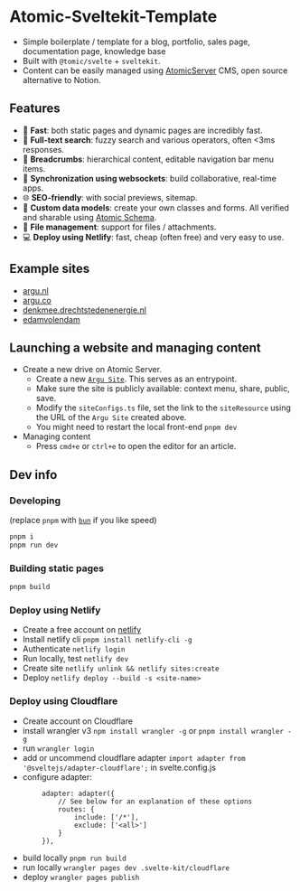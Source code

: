 # Atomic-Sveltekit-Template

- Simple boilerplate / template for a blog, portfolio, sales page, documentation page, knowledge base
- Built with `@tomic/svelte` + `sveltekit`.
- Content can be easily managed using [AtomicServer](https://github.com/atomicdata-dev/atomic-server/) CMS, open source alternative to Notion.

## Features

- 🚀  **Fast**: both static pages and dynamic pages are incredibly fast.
- 🔎  **Full-text search**: fuzzy search and various operators, often <3ms responses.
- 🍞  **Breadcrumbs**: hierarchical content, editable navigation bar menu items.
- 🔄  **Synchronization using websockets**: build collaborative, real-time apps.
- 🌐  **SEO-friendly**: with social previews, sitemap.
- 🔧  **Custom data models**: create your own classes and forms. All verified and sharable using [Atomic Schema](https://docs.atomicdata.dev/schema/intro.html).
- 📂  **File management**: support for files / attachments.
- 💻  **Deploy using Netlify**: fast, cheap (often free) and very easy to use.

## Example sites

- [argu.nl](https://argu.nl)
- [argu.co](https://argu.co)
- [denkmee.drechtstedenenergie.nl](https://denkmee.drechtstedenenergie.nl)
- [edamvolendam](https://edamvolendam.netlify.app/)

## Launching a website and managing content

- Create a new drive on Atomic Server.
  - Create a new [`Argu Site`](https://atomicdata.dev/Folder/wp8ame4nqf/MYJkFKGEKz). This serves as an entrypoint.
  - Make sure the site is publicly available: context menu, share, public, save.
  - Modify the `siteConfigs.ts` file, set the link to the `siteResource` using the URL of the `Argu Site` created above.
  - You might need to restart the local front-end `pnpm dev`
- Managing content
  - Press `cmd+e` or `ctrl+e` to open the editor for an article.

## Dev info

### Developing

(replace `pnpm` with [`bun`](https://bun.sh/) if you like speed)

```bash
pnpm i
pnpm run dev
```

### Building static pages

```bash
pnpm build
```

### Deploy using Netlify

- Create a free account on [netlify](https://www.netlify.com/)
- Install netlify cli `pnpm install netlify-cli -g`
- Authenticate `netlify login`
- Run locally, test `netlify dev`
- Create site `netlify unlink && netlify sites:create`
- Deploy `netlify deploy --build -s <site-name>`

### Deploy using Cloudflare
- Create account on Cloudflare 
- install wrangler v3 `npm install wrangler -g` or `pnpm install wrangler -g`
- run `wrangler login`
- add or uncommend cloudflare adapter `import adapter from '@sveltejs/adapter-cloudflare';` in svelte.config.js
- configure adapter:
```
		adapter: adapter({
			// See below for an explanation of these options
			routes: {
				include: ['/*'],
				exclude: ['<all>']
			}
		}),
```
- build locally `pnpm run build`
- run locally `wrangler pages dev .svelte-kit/cloudflare`
- deploy  `wrangler pages publish`
